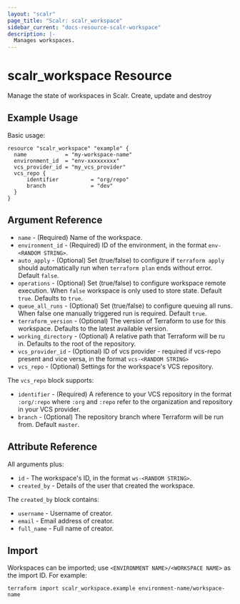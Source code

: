```yaml
---
layout: "scalr"
page_title: "Scalr: scalr_workspace"
sidebar_current: "docs-resource-scalr-workspace"
description: |-
  Manages workspaces.
---
```


# scalr_workspace Resource

Manage the state of workspaces in Scalr. Create, update and destroy

## Example Usage

Basic usage:

```hcl
resource "scalr_workspace" "example" {
  name            = "my-workspace-name"
  environment_id  = "env-xxxxxxxxx"
  vcs_provider_id = "my_vcs_provider"
  vcs_repo {
      identifier          = "org/repo"
      branch              = "dev"
  }
}
```

## Argument Reference

* `name` - (Required) Name of the workspace.
* `environment_id` - (Required) ID of the environment, in the format `env-<RANDOM STRING>`.
* `auto_apply` - (Optional) Set (true/false) to configure if `terraform apply` should automatically run when `terraform plan` ends without error. Default `false`.
* `operations` - (Optional) Set (true/false) to configure workspace remote execution. When `false` workspace is only used to store state. Default `true`.
  Defaults to `true`.
* `queue_all_runs` - (Optional) Set (true/false) to configure queuing all runs. When false one manually triggered run is required. Default `true`.
* `terraform_version` - (Optional) The version of Terraform to use for this workspace. Defaults to the latest available version.
* `working_directory` - (Optional) A relative path that Terraform will be ru in. Defaults to the root of the repository.
* `vcs_provider_id` - (Optional) ID of vcs provider - required if vcs-repo present and vice versa, in the format `vcs-<RANDOM STRING>`
* `vcs_repo` - (Optional) Settings for the workspace's VCS repository.

The `vcs_repo` block supports:

* `identifier` - (Required) A reference to your VCS repository in the format
  `:org/:repo` where `:org` and `:repo` refer to the organization and repository in your VCS provider.
* `branch` - (Optional) The repository branch where Terraform will be run from. Default `master`.

## Attribute Reference

All arguments plus:

* `id` - The workspace's ID, in the format `ws-<RANDOM STRING>`.
* `created_by` - Details of the user that created the workspace.

The `created_by` block contains:

* `username` - Username of creator.
* `email` - Email address of creator.
* `full_name` - Full name of creator.

## Import

Workspaces can be imported; use `<ENVIRONMENT NAME>/<WORKSPACE NAME>` as the
import ID. For example:

```shell
terraform import scalr_workspace.example environment-name/workspace-name
```
